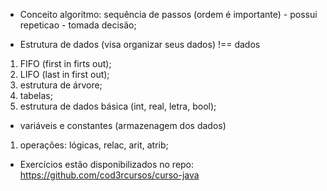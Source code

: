 - Conceito algoritmo: sequência de passos (ordem é importante) - possui repeticao - tomada decisão;

- Estrutura de dados (visa organizar seus dados) !== dados
1. FIFO (first in firts out);
2. LIFO (last in first out);
3. estrutura de árvore;
4. tabelas;
5. estrutura de dados básica (int, real, letra, bool);

- variáveis e constantes (armazenagem dos dados)
1. operações: lógicas, relac, arit, atrib;

- Exercícios estão disponibilizados no repo: https://github.com/cod3rcursos/curso-java